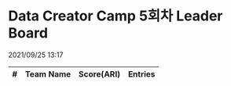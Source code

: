 # Data Creator Camp 5회차 Leader Board
2021/09/25 13:17

|#|Team Name|Score(ARI)|Entries|  
|:---:|:---:|:---:|:---:|  
